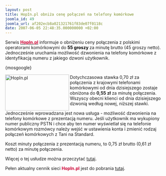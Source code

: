 ```yaml
---
layout: post
title: HopIn.pl obniża cenę połączeń na telefony komórkowe
joomla_id: 49
joomla_url: af202ecb8a021321761f83de07f0118c
date: 2007-06-05 22:48:35.000000000 +02:00
---
```

<p>Serwis <a href="http://www.hopin.pl" target="_blank"><strong style="color: #cc0033">HopIn.pl</strong></a>  informuje o obniżeniu ceny połączenia z polskimi operatorami kom&oacute;rkowymi do <strong style="color: #000000">55 groszy </strong>za minutę brutto (45 groszy netto).<br />Jednocześnie uruchamia możliwość dzwonienia na telefony kom&oacute;rkowe z identyfikacją numeru z jakiego dzwoni użytkownik.</p><p>{mosgoogle}</p><p><img src="http://www.hopin.pl/images/images/hopinpl_logo.jpg" alt="HopIn.pl" width="206" height="116" align="left" />Dotychczasowa stawka 0,70 zł za połączenia z krajowymi telefonami kom&oacute;rkowymi od dnia dzisiejszego zostaje obniżona do <strong>0,55 zł</strong> za minutę połączenia. Wszyscy obecni klienci od dnia dzisiejszego dzwonią według nowej, niższej stawki.</p>Jednocześnie wprowadzana jest nowa usługa - możliwość dzwonienia na telefony kom&oacute;rkowe z prezentacją numeru. Jeśli użytkownik ma wykupiony numer publiczny PSTN i chce aby ten numer wyświetlał się na telefonie kom&oacute;rkowym rozm&oacute;wcy należy wejść w ustawienia konta i zmienić rodzaj połączeń kom&oacute;rkowych z Tani na Standard. <p>Koszt minuty połączenia z prezentacją numeru, to 0,75 zł brutto (0,61 zł netto) za minutę połączenia.</p>Więcej o tej usłudze można przeczytać <a href="http://www.hopin.pl/content/view/245/95/" target="_blank">tutaj</a>. <br /> <p>Pełen aktualny cennik sieci <strong style="color: #cc0033">HopIn.pl</strong> jest do pobrania <a href="http://download.hopin.pl/cennik_hopin.pdf" target="_blank">tutaj</a>.</p>
